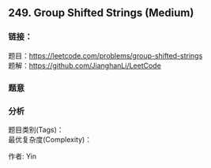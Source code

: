 ## 249. Group Shifted Strings (Medium)

### **链接**：
题目：https://leetcode.com/problems/group-shifted-strings  
题解：https://github.com/JianghanLi/LeetCode

### **题意**



### **分析**  
题目类别(Tags)：  
最优复杂度(Complexity)：  



作者: Yin
